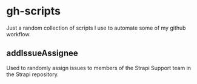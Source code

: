 # gh-scripts

Just a random collection of scripts I use to automate some of my github workflow.

## addIssueAssignee

Used to randomly assign issues to members of the Strapi Support team in the Strapi repository.